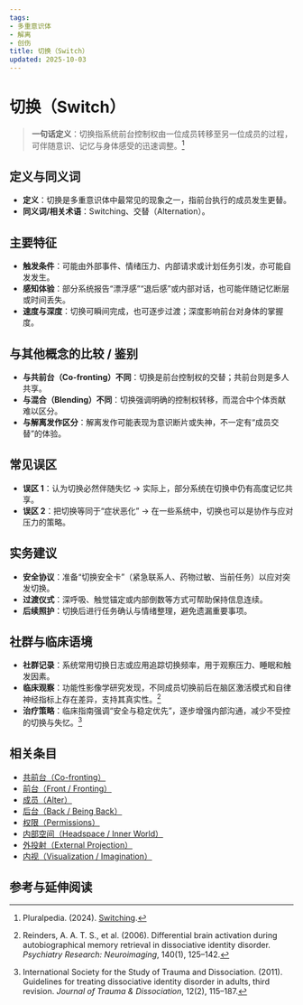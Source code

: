 ```yaml
---
tags:
- 多重意识体
- 解离
- 创伤
title: 切换（Switch）
updated: 2025-10-03
---
```


# 切换（Switch）

> **一句话定义**：切换指系统前台控制权由一位成员转移至另一位成员的过程，可伴随意识、记忆与身体感受的迅速调整。[^pluralpedia-switch]

## 定义与同义词

- **定义**：切换是多重意识体中最常见的现象之一，指前台执行的成员发生更替。
- **同义词/相关术语**：Switching、交替（Alternation）。

## 主要特征

- **触发条件**：可能由外部事件、情绪压力、内部请求或计划任务引发，亦可能自发发生。
- **感知体验**：部分系统报告“漂浮感”“退后感”或内部对话，也可能伴随记忆断层或时间丢失。
- **速度与深度**：切换可瞬间完成，也可逐步过渡；深度影响前台对身体的掌握度。

## 与其他概念的比较 / 鉴别

- **与共前台（Co-fronting）不同**：切换是前台控制权的交替；共前台则是多人共享。
- **与混合（Blending）不同**：切换强调明确的控制权转移，而混合中个体贡献难以区分。
- **与解离发作区分**：解离发作可能表现为意识断片或失神，不一定有“成员交替”的体验。

## 常见误区

- **误区 1**：认为切换必然伴随失忆 → 实际上，部分系统在切换中仍有高度记忆共享。
- **误区 2**：把切换等同于“症状恶化” → 在一些系统中，切换也可以是协作与应对压力的策略。

## 实务建议

- **安全协议**：准备“切换安全卡”（紧急联系人、药物过敏、当前任务）以应对突发切换。
- **过渡仪式**：深呼吸、触觉锚定或内部倒数等方式可帮助保持信息连续。
- **后续照护**：切换后进行任务确认与情绪整理，避免遗漏重要事项。

## 社群与临床语境

- **社群记录**：系统常用切换日志或应用追踪切换频率，用于观察压力、睡眠和触发因素。
- **临床观察**：功能性影像学研究发现，不同成员切换前后在脑区激活模式和自律神经指标上存在差异，支持其真实性。[^reinders2006]
- **治疗策略**：临床指南强调“安全与稳定优先”，逐步增强内部沟通，减少不受控的切换与失忆。[^isstd2011]

## 相关条目

- [共前台（Co-fronting）](Co-Fronting.md)
- [前台（Front / Fronting）](Front-Fronting.md)
- [成员（Alter）](Alter.md)
- [后台（Back / Being Back）](Back-Being-Back.md)
- [权限（Permissions）](Permissions.md)
- [内部空间（Headspace / Inner World）](Headspace-Inner-World.md)
- [外投射（External Projection）](External-Projection.md)
- [内视（Visualization / Imagination）](Visualization-Imagination.md)

## 参考与延伸阅读

[^pluralpedia-switch]: Pluralpedia. (2024). [Switching](https://pluralpedia.org/w/Switching).

[^reinders2006]: Reinders, A. A. T. S., et al. (2006). Differential brain activation during autobiographical memory retrieval in dissociative identity disorder. _Psychiatry Research: Neuroimaging_, 140(1), 125–142.

[^isstd2011]: International Society for the Study of Trauma and Dissociation. (2011). Guidelines for treating dissociative identity disorder in adults, third revision. _Journal of Trauma & Dissociation_, 12(2), 115–187.
